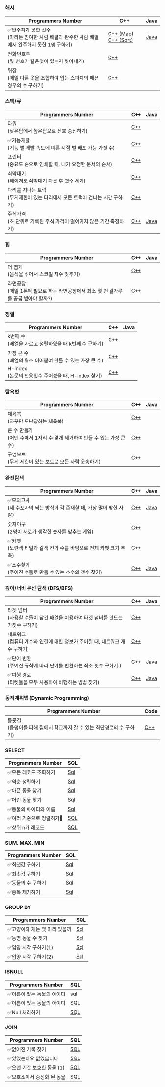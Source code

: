 ### 해시
Programmers Number| C++ | Java
-|-|-
✅완주하지 못한 선수 <br>(마라톤 참여한 사람 배열과 완주한 사람 배열에서 완주하지 못한 1명 구하기)|[C++ (Map)](https://github.com/suhyun1/algorithm-study/blob/master/hamin/Hash/Poor_Runner.cpp) [C++ (Sort)](Hash/runnerWhoDidNotCompleted.cpp) |[Java](Hash/runnerWhoDidNotCompleted.java)
전화번호부 <br> (앞 번호가 같은것이 있는지 찾아내기) | [C++](https://github.com/suhyun1/algorithm-study/blob/master/hamin/Hash/Phone_book.cpp)
위장 <br> (매일 다른 옷을 조합하여 입는 스파이의 패션 경우의 수 구하기)|[C++](CodingTest/Hash/camouflage.cpp)

### 스택/큐
Programmers Number| C++ | Java
-|-|-
타워 <br> (낮은탑에서 높은탑으로 신호 송신하기)|[C++](https://github.com/suhyun1/algorithm-study/blob/master/hamin/Stack%26Queue/Tower.cpp)
✅기능개발 <br/> (기능 별 개발 속도에 따른 시점 별 배포 가능 가짓 수)| [C++](CodingTest/Programmers/../../Queue_Stack/functionDevelopment.cpp)
프린터<br/>(중요도 순으로 인쇄할 때, 내가 요청한 문서의 순서) |[C++](https://github.com/suhyun1/algorithm-study/blob/master/hamin/Stack%26Queue/Printer.cpp)
쇠막대기<br>(레이저로 쇠막대기 자른 후 갯수 세기)|[C++](https://github.com/suhyun1/algorithm-study/blob/master/hamin/Stack%26Queue/Iron_Stick.cpp)|
다리를 지나는 트럭<br>(무게제한이 있는 다리에서 모든 트럭이 건너는 시간 구하기)|[C++]()
주식가격 <br> (초 단위로 기록된 주식 가격이 떨어지지 않은 기간 측정하기)|[C++](CodingTest/Stack&&Queue/stockPrices.cpp)|[Java](CodingTest/Stack&&Queue/stockPrices.java) 

### 힙
Programmers Number| C++ | Java
-|-|-
더 맵게<br/>(음식을 섞어서 스코빌 지수 맞추기)|[C++](https://github.com/hamin7/Today_I_Learned/blob/master/코딩%20테스트/Heap/ramenFactory.cpp)|
라면공장<br>(매일 1톤씩 필요로 하는 라면공장에서 최소 몇 번 밀가루를 공급 받아야 할까?)|[C++](https://github.com/hamin7/Today_I_Learned/blob/master/코딩%20테스트/Heap/ramenFactory.cpp)|


### 정렬
Programmers Number| C++ | Java
-|-|-
k번째 수 <br>(배열을 자르고 정렬하였을 때 k번째 수 구하기)|[C++](https://github.com/suhyun1/algorithm-study/tree/master/hamin/Sort)|
가장 큰 수 <br/>(배열의 원소 이어붙여 만들 수 있는 가장 큰 수) | [C++](https://github.com/suhyun1/algorithm-study/blob/master/hamin/Sort/Biggest_Number.cpp)|
H-index<br/>(논문의 인용횟수 주어졌을 때, H-index 찾기)  |[C++](https://github.com/hamin7/Today_I_Learned/blob/master/코딩%20테스트/Sort/h-index.cpp)|


### 탐욕법
Programmers Number| C++ | Java
-|-|-
체육복 <br> (자꾸만 도난당하는 체육복)|[C++](https://github.com/suhyun1/algorithm-study/blob/master/hamin/Greedy/Workout_Clothes.cpp)|
큰 수 만들기<br/>(어떤 수에서 1자리 수 몇개 제거하여 만들 수 있는 가장 큰 수) |[C++](https://github.com/suhyun1/algorithm-study/blob/master/hamin/Greedy/Making_Big_Number.cpp)|
구명보트<br>(무게 제한이 있는 보트로 모든 사람 운송하기)|[C++](https://github.com/suhyun1/algorithm-study/blob/master/hamin/Greedy/Rescue_Boat.cpp)|


### 완전탐색
Programmers Number| C++ | Java
-|-|-
✅모의고사 <br>(세 수포자의 찍는 방식이 각 존재할 때, 가장 많이 맞힌 사람) |[C++](CodingTest/../BruteForce/studentWhoGiveUpMath.cpp)|[Java](BruteForce/studentWhoGiveUpMath.java)
숫자야구 <br> (2명이 서로가 생각한 숫자를 맞추는 게임) |[C++](https://github.com/suhyun1/algorithm-study/blob/master/hamin/Exhaustive_search/Number_Baseball.md)|
✅카펫<br>(노란색 타일과 갈색 칸의 수를 바탕으로 전체 카펫 크기 추측)|[C++](CodingTest/../BruteForce/carpet.cpp)
✅소수찾기<br>(주어진 수들로 만들 수 있는 소수의 갯수 찾기)|[C++](CodingTest/../BruteForce/findPrimeNumber.cpp)|[Java](CodingTest/../BruteForce/findPrimeNumber.java)

### 깊이/너비 우선 탐색 (DFS/BFS)
Programmers Number| C++ | Java
-|-|-
타겟 넘버 <br> (사용할 수들이 담긴 배열을 이용하여 타겟 넘버를 만드는 가짓수 구하기)| [C++](https://github.com/suhyun1/algorithm-study/blob/master/hamin/BFS%20%26%26%20DFS/Target_Number.md)
네트워크<br>(컴퓨터 개수와 연결에 대한 정보가 주어질 때, 네트워크 개수 구하기) | [C++](CodingTest/BFS:DFS/network.cpp)
✅단어 변환<br>(주어진 규칙에 따라 단어를 변환하는 최소 횟수 구하기.) | [C++](CodingTest/BFS:DFS/wordConversion.cpp) | [Java](../Programmers/DFS&&BFS/wordTransition.java)
✅여행 경로<br>(티켓들을 모두 사용하여 비행하는 방법 찾기) | [C++]() | [Java](../Programmers/DFS&&BFS/travelPath.java)



### 동적계획법 (Dynamic Programming)
Programmers Number| Code |
-|-
등굣길 <br> (웅덩이를 피해 집에서 학교까지 갈 수 있는 최단경로의 수 구하기)| [C++](CodingTest/DynamicProgramming/roadToSchool.cpp)

### SELECT 
Programmers Number | SQL
-|-
✅모든 레코드 조회하기| [Sql](/CodingTest/Programmers/SQL/SELECT/viewMax.sql)
✅역순 정렬하기| [Sql](/CodingTest/Programmers/SQL/SELECT/allignDesc.sql)
✅아픈 동물 찾기| [Sql](/CodingTest/Programmers/SQL/SELECT/findSickAnimal.sql)
✅어린 동물 찾기| [Sql](/CodingTest/Programmers/SQL/SELECT/findYoungAnimal.sql)
✅동물의 아이디와 이름| [Sql](/CodingTest/Programmers/SQL/SELECT/animalIdAndName.sql)
✅여러 기준으로 정렬하기| [SQL](/CodingTest/Programmers/SQL/SELECT/allignByManyStandard.sql)
✅상위 n개 레코드| [SQL](/CodingTest/Programmers/SQL/SELECT/recordOnUpperN.sql)

### SUM, MAX, MIN
Programmers Number | SQL
-|-
✅최댓값 구하기| [Sql](/CodingTest/Programmers/SQL/SUM,MAX,MIN/viewAllRecord.sql)
✅최솟값 구하기| [Sql](/CodingTest/Programmers/SQL/SUM,MAX,MIN/findMinOne.sql)
✅동물의 수 구하기|[Sql](/CodingTest/Programmers/SQL/SUM,MAX,MIN/numberOfAnimal.sql)
✅중복 제거하기|[Sql](/CodingTest/Programmers/SQL/SUM,MAX,MIN/removeDuplicatedThings/removeDuplicatedThings.sql)

### GROUP BY
Programmers Number | SQL
-|-
✅고양이와 개는 몇 마리 있을까| [Sql](/CodingTest/Programmers/SQL/GROUP_BY/howManyCatsAndDogs.sql)
✅동명 동물 수 찾기|[Sql](/CodingTest/Programmers/SQL/GROUP_BY/findAnimalThatHaveSameName.sql)
✅입양 시각 구하기(1)|[Sql](/CodingTest/Programmers/SQL/GROUP_BY/findAdoptedDateTime.sql)
✅입양 시각 구하기(2)|[Sql](/CodingTest/Programmers/SQL/GROUP_BY/findAdoptedDateTime(2).sql)

### ISNULL
Programmers Number | SQL
-|-
✅이름이 없는 동물의 아이디| [sql](/CodingTest/Programmers/SQL/ISNULL/animalThatHaveNoName.sql)
✅이름이 있는 동물의 아이디| [SQL](/CodingTest/Programmers/SQL/ISNULL/animalThatHaveName.sql)
✅Null 처리하기 | [SQL](/CodingTest/Programmers/SQL/ISNULL/handlingNull.sql)

### JOIN
Programmers Number | SQL
-|-
✅없어진 기록 찾기 | [SQL](/CodingTest/Programmers/SQL/JOIN/recordThatGone.sql)
✅있었는데요 없었습니다 | [SQL](/CodingTest/Programmers/SQL/JOIN/existButNotExist.sql)
✅오랜 기간 보호한 동물 (1) | [SQL](/CodingTest/Programmers/SQL/JOIN/animalThatProtectedLong.sql)
✅보호소에서 중성화 된 동물 | [SQL](/CodingTest/Programmers/SQL/JOIN/animalThatNeutralizedInShelter.sql)